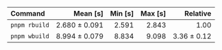 | Command | Mean [s] | Min [s] | Max [s] | Relative |
|:---|---:|---:|---:|---:|
| `pnpm rbuild` | 2.680 ± 0.091 | 2.591 | 2.843 | 1.00 |
| `pnpm wbuild` | 8.994 ± 0.079 | 8.834 | 9.098 | 3.36 ± 0.12 |

